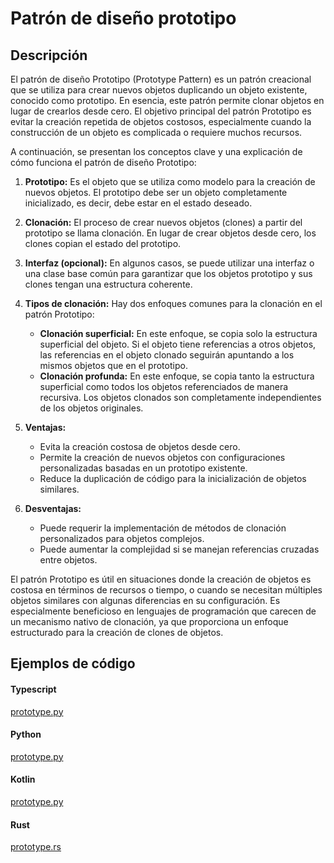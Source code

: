 # Patrón de diseño prototipo

## Descripción

El patrón de diseño Prototipo (Prototype Pattern) es un patrón creacional que se utiliza para crear nuevos objetos duplicando un objeto existente, conocido como prototipo. En esencia, este patrón permite clonar objetos en lugar de crearlos desde cero. El objetivo principal del patrón Prototipo es evitar la creación repetida de objetos costosos, especialmente cuando la construcción de un objeto es complicada o requiere muchos recursos.

A continuación, se presentan los conceptos clave y una explicación de cómo funciona el patrón de diseño Prototipo:

1. **Prototipo:** Es el objeto que se utiliza como modelo para la creación de nuevos objetos. El prototipo debe ser un objeto completamente inicializado, es decir, debe estar en el estado deseado.

2. **Clonación:** El proceso de crear nuevos objetos (clones) a partir del prototipo se llama clonación. En lugar de crear objetos desde cero, los clones copian el estado del prototipo.

3. **Interfaz (opcional):** En algunos casos, se puede utilizar una interfaz o una clase base común para garantizar que los objetos prototipo y sus clones tengan una estructura coherente.

4. **Tipos de clonación:** Hay dos enfoques comunes para la clonación en el patrón Prototipo:

   - **Clonación superficial:** En este enfoque, se copia solo la estructura superficial del objeto. Si el objeto tiene referencias a otros objetos, las referencias en el objeto clonado seguirán apuntando a los mismos objetos que en el prototipo.
   - **Clonación profunda:** En este enfoque, se copia tanto la estructura superficial como todos los objetos referenciados de manera recursiva. Los objetos clonados son completamente independientes de los objetos originales.

5. **Ventajas:**

   - Evita la creación costosa de objetos desde cero.
   - Permite la creación de nuevos objetos con configuraciones personalizadas basadas en un prototipo existente.
   - Reduce la duplicación de código para la inicialización de objetos similares.

6. **Desventajas:**
   - Puede requerir la implementación de métodos de clonación personalizados para objetos complejos.
   - Puede aumentar la complejidad si se manejan referencias cruzadas entre objetos.

El patrón Prototipo es útil en situaciones donde la creación de objetos es costosa en términos de recursos o tiempo, o cuando se necesitan múltiples objetos similares con algunas diferencias en su configuración. Es especialmente beneficioso en lenguajes de programación que carecen de un mecanismo nativo de clonación, ya que proporciona un enfoque estructurado para la creación de clones de objetos.

## Ejemplos de código

<!-- tabs:start -->

#### **Typescript**

[prototype.py](https://raw.githubusercontent.com/jeresoftx/design-patterns/main/src/creationalPatterns/prototype/prototype.ts ':include :type=code')

#### **Python**

[prototype.py](https://raw.githubusercontent.com/jeresoftx/design-patterns/main/src/creationalPatterns/prototype/prototype.py ':include :type=code')

#### **Kotlin**

[prototype.py](https://raw.githubusercontent.com/jeresoftx/design-patterns/main/src/creationalPatterns/prototype/prototype.kt ':include :type=code')

#### **Rust**

[prototype.rs](https://raw.githubusercontent.com/jeresoftx/design-patterns/main/src/creationalPatterns/prototype/prototype.rs ':include :type=code')

<!-- tabs:end -->
